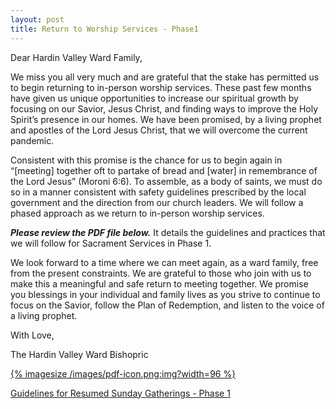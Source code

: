 ```yaml
---
layout: post
title: Return to Worship Services - Phase1
---
```


Dear Hardin Valley Ward Family,

We miss you all very much and are grateful that the stake has permitted us to begin returning to in-person worship services. These past few months have given us unique opportunities to increase our spiritual growth by focusing on our Savior, Jesus Christ, and finding ways to improve the Holy Spirit’s presence in our homes. We have been promised, by a living prophet and apostles of the Lord Jesus Christ, that we will overcome the current pandemic.

Consistent with this promise is the chance for us to begin again in “[meeting] together oft to partake of bread and [water] in remembrance of the Lord Jesus” (Moroni 6:6). To assemble, as a body of saints, we must do so in a manner consistent with safety guidelines prescribed by the local government and the direction from our church leaders. We will follow a phased approach as we return to in-person worship services.

***Please review the PDF file below.***  It details the guidelines and practices that we will follow for Sacrament Services in Phase 1.

We look forward to a time where we can meet again, as a ward family, free from the present constraints. We are grateful to those who join with us to make this a meaningful and safe return to meeting together. We promise you blessings in your individual and family lives as you strive to continue to focus on the Savior, follow the Plan of Redemption, and listen to the voice of a living prophet.

With Love,

The Hardin Valley Ward Bishopric

<div>
<a href="/files/2020-06-28-Hardin-Valley-Ward-Phase-1-Return-to-Worship-Services.pdf" target="_blank">
{% imagesize /images/pdf-icon.png:img?width=96 %}
<p>Guidelines for Resumed Sunday Gatherings - Phase 1</p>
</a>
</div>
